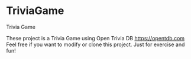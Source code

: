 # TriviaGame
Trivia Game 

These project is a Trivia Game using Open Trivia DB https://opentdb.com
Feel free if you want to modify or clone this project.
Just for exercise and fun!

